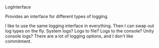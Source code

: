 LogInterface

Provides an interface for different types of logging.

I like to use the same logging interface in everything. Then I can swap out log types on the fly. System logs? Logs to file? Logs to the console? Unity console logs? There are a lot of logging options, and I don't like commitment.
